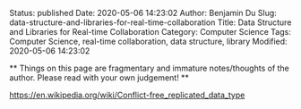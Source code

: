 Status: published
Date: 2020-05-06 14:23:02
Author: Benjamin Du
Slug: data-structure-and-libraries-for-real-time-collaboration
Title: Data Structure and Libraries for Real-time Collaboration
Category: Computer Science
Tags: Computer Science, real-time collaboration, data structure, library
Modified: 2020-05-06 14:23:02

**
Things on this page are fragmentary and immature notes/thoughts of the author.
Please read with your own judgement!
**

https://en.wikipedia.org/wiki/Conflict-free_replicated_data_type

